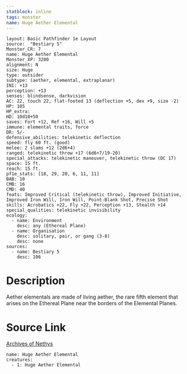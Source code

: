 ```yaml
---
statblock: inline
tags: monster
name: Huge Aether Elemental
---
```

```statblock
layout: Basic Pathfinder 1e Layout
source:  "Bestiary 5"
Monster_CR: 7
name: Huge Aether Elemental
Monster_XP: 3200
alignment: N
size: Huge
type: outsider
subtype: (aether, elemental, extraplanar)
INI: +13
perception: +13
senses: blindsense, darkvision
AC: 22, touch 22, flat-footed 13 (deflection +5, dex +9, size -2)
HP: 105
HP_extra: 
HD: 10d10+50
saves: Fort +12, Ref +16, Will +5
immune: elemental traits, force
DR: 5/-
defensive_abilities: telekinetic deflection
speed: fly 60 ft. (good)
melee: 2 slams +12 (2d6+4)
ranged: telekinetic throw +17 (6d6+7/19-20)
special_attacks: telekinetic maneuver, telekinetic throw (DC 17)
space: 15 ft.
reach: 15 ft.
pf1e_stats: [18, 29, 20, 6, 11, 11]
BAB: 10
CMB: 16
CMD: 40
feats: Improved Critical (telekinetic throw), Improved Initiative, Improved Iron Will, Iron Will, Point-Blank Shot, Precise Shot
skills: Acrobatics +22, Fly +22, Perception +13, Stealth +14
special_qualities: telekinetic invisibility
ecology:
  - name: Environment
    desc: any (Ethereal Plane)
  - name: Organisation
    desc: solitary, pair, or gang (3-8)
    desc: none
sources:
  - name: Bestiary 5
    desc: 106
```
# Description
Aether elementals are made of living aether, the rare fifth element that arises on the Ethereal Plane near the borders of the Elemental Planes.
# Source Link
[Archives of Nethys](https://aonprd.com/MonsterDisplay.aspx?ItemName=Huge%20Aether%20Elemental)
```encounter-table
name: Huge Aether Elemental
creatures:
  - 1: Huge Aether Elemental
```
